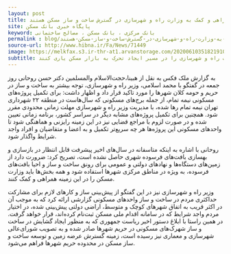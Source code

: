 ```yaml
---
layout: post
title: همه دستگاه‌ها موظف به همراهى و کمک به وزارت راه و شهرسازی در گسترش ساخت و ساز مسکن هستند
site: پایگاه خبری بانک مسکن
keyword: بانک مرکزی ، بانک مسکن ، مصالح ساختمانی
permalink : blog/همه-دستگاه‌ها-موظف-به-همراهى-و-کمک-به-وزارت-راه-و-شهرسازی-در-گسترش-ساخت-و-ساز-مسکن-هستند.html
source-url: http://www.hibna.ir/Fa/News/71449
image: https://melkfax.s3.ir-thr-at1.arvanstorage.com/202006103518219108_Orig.jpg
subtitle: بهمه دستگاه‌های دولتی و عمومی باید با در اختیار قرار دادن اراضی قابل استفاده برای ساخت مسکن، وزارت راه و شهرسازی را در مسیر ایجاد تحرک به بازار مسکن یاری کنند.
---
```

به گزارش ملک فکس به نقل از هبینا،حجت‌الاسلام والمسلمین دکتر حسن روحانی روز جمعه در گفتگو با محمد اسلامی، وزیر راه و شهرسازی، توجه بیشتر به ساخت و ساز در حریم و حومه کلان شهرها را مورد تاکید قرار داد و اظهار داشت: برای تکمیل پروژه‌های مسکونی نیمه تمام، از جمله برج‌های مسکونی که سال‌هاست در منطقه ۲۲ شهرداری تهران نیمه تمام رها شده، با مدیریت وزیر راه و شهرسازی مهلت زمانی محدودی مقرر شود. همچنین برای تکمیل پروژه‌های مشابه دیگر در سراسر کشور، برنامه زمانی تعیین شده و در صورت لزوم با مراجع قضایی نیز در این زمینه رایزنی و هماهنگی شود تا واحدهای مسکونی این پروژه‌ها هر چه سریع‌تر تکمیل و به اعضا و متقاضیان و افراد واجد شرایط واگذار شود.

روحانی با اشاره به اینکه متاسفانه در سال‌های اخیر پیشرفت قابل انتظار در بازسازی و بهسازی بافت‌های فرسوده شهری حاصل نشده است، تصریح کرد: ضرورت دارد از زمین‌های دستگاه‌ها و نهادهای دولتی و عمومی برای رونق ساخت و ساز و احیا بافت‌های فرسوده، به ویژه در مناطق مرکزی شهرها استفاده شود و همه بخش‌ها باید وزارت مسکن را در این زمینه همراهی و کمک کنند.

وزیر راه و شهرسازی نیز در این گفتگو از پیش‌بینی ساز و کارهای لازم برای مشارکت حداکثری مردم در ساخت و ساز واحدهای مسکونی گزارشی ارائه کرد که به موجب آن در اکثر قریب به اتفاق شهرهای کوچک و متوسط، اراضی دولتی پیش‌بینی شده، در اختیار مردم واجد شرایط که در سامانه اقدام ملی مسکن ثبت‌نام کرده‌اند، قرار خواهد گرفت. در همین راستا با ابلاغ دستور اخیر ریاست جمهوری که به منظور ایجاد گشایش در ساخت و ساز شهرک‌های مسکونی در حریم شهرها صادر شده و به تصویب شورای‌عالی شهرسازی و معماری نیز رسیده است، زمینه گسترش عرضه زمین و توسعه ساخت و ساز مسکن در محدوده حریم شهرها فراهم می‌شود.